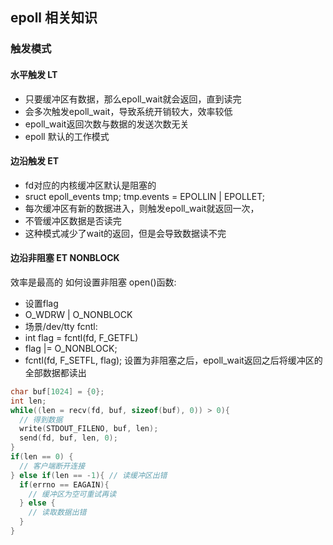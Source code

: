 ## epoll 相关知识
### 触发模式
#### 水平触发 LT
* 只要缓冲区有数据，那么epoll_wait就会返回，直到读完
* 会多次触发epoll_wait，导致系统开销较大，效率较低
* epoll_wait返回次数与数据的发送次数无关
* epoll 默认的工作模式

#### 边沿触发 ET
* fd对应的内核缓冲区默认是阻塞的
* sruct epoll_events tmp;  tmp.events = EPOLLIN | EPOLLET;
* 每次缓冲区有新的数据进入，则触发epoll_wait就返回一次，
* 不管缓冲区数据是否读完
* 这种模式减少了wait的返回，但是会导致数据读不完

#### 边沿非阻塞 ET NONBLOCK
效率是最高的
如何设置非阻塞
open()函数:
* 设置flag
* O_WDRW | O_NONBLOCK
* 场景/dev/tty
fcntl:
* int flag = fcntl(fd, F_GETFL)
* flag |= O_NONBLOCK;
* fcntl(fd, F_SETFL, flag);
设置为非阻塞之后，epoll_wait返回之后将缓冲区的全部数据都读出
```C
char buf[1024] = {0};
int len;
while((len = recv(fd, buf, sizeof(buf), 0)) > 0){
  // 得到数据
  write(STDOUT_FILENO, buf, len);
  send(fd, buf, len, 0);
}
if(len == 0) {
  // 客户端断开连接
} else if(len == -1){ // 读缓冲区出错
  if(errno == EAGAIN){
    // 缓冲区为空可重试再读
  } else {
    // 读取数据出错
  }
}
```
